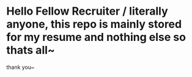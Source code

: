 # Hello Fellow Recruiter / literally anyone, this repo is mainly stored for my resume and nothing else so thats all~ 
thank you~

